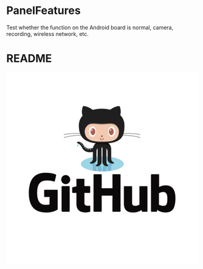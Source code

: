 # PanelFeatures
Test whether the function on the Android board is normal, camera, recording, wireless network, etc.

README
=====
![github](https://github.com/AndySung/readme_add_pic/blob/master/github-logo.png "Github logo")  
